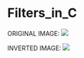 # Filters_in_C
ORIGINAL IMAGE:
![](ImageModifier/Images/TokyoGhoul_scaled.bmp)

INVERTED IMAGE:
![](ImageModifier/Images_copy/Invert/TokyoGhoul_scaled_Invert.bmp)
